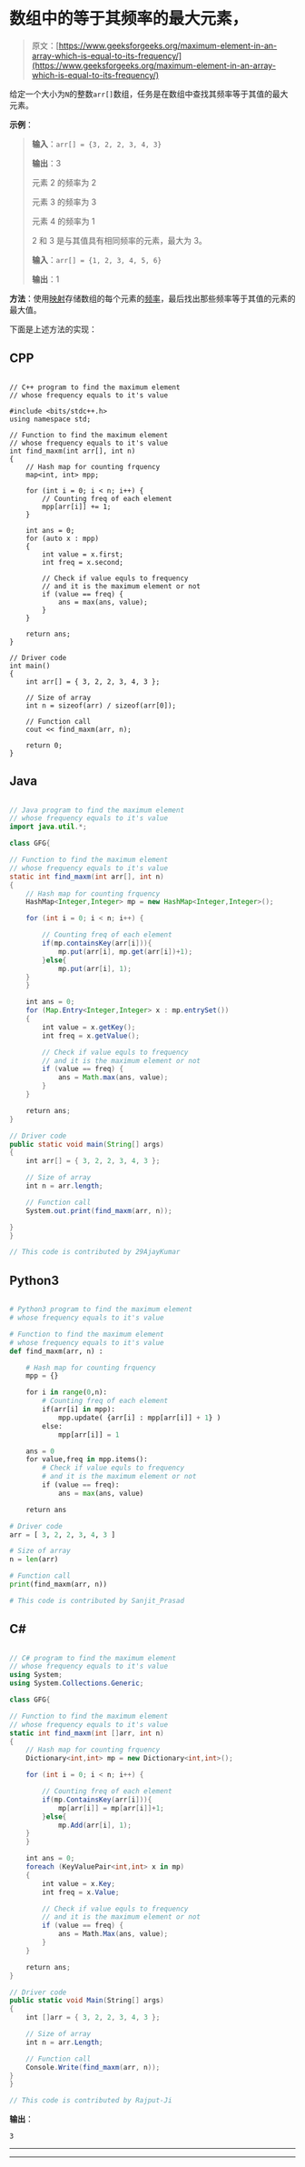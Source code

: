 # 数组中的等于其频率的最大元素，

> 原文：[https://www.geeksforgeeks.org/maximum-element-in-an-array-which-is-equal-to-its-frequency/](https://www.geeksforgeeks.org/maximum-element-in-an-array-which-is-equal-to-its-frequency/)

给定一个大小为`N`的整数`arr[]`数组，任务是在数组中查找其频率等于其值的最大元素。

**示例**：

> **输入**：`arr[] = {3, 2, 2, 3, 4, 3}`
>
> **输出**：3
>
> 元素 2 的频率为 2
>
> 元素 3 的频率为 3
>
> 元素 4 的频率为 1
>
> 2 和 3 是与其值具有相同频率的元素，最大为 3。
> 
> **输入**：`arr[] = {1, 2, 3, 4, 5, 6}`
>
> **输出**：1

**方法**：使用[映射](http://www.geeksforgeeks.org/map-associative-containers-the-c-standard-template-library-stl/)存储数组的每个元素的[频率](https://www.geeksforgeeks.org/counting-frequencies-of-array-elements/)，最后找出那些频率等于其值的元素的最大值。

下面是上述方法的实现：

## CPP

```

// C++ program to find the maximum element  
// whose frequency equals to it's value 

#include <bits/stdc++.h> 
using namespace std; 

// Function to find the maximum element  
// whose frequency equals to it's value 
int find_maxm(int arr[], int n) 
{ 
    // Hash map for counting frquency 
    map<int, int> mpp; 

    for (int i = 0; i < n; i++) { 
        // Counting freq of each element 
        mpp[arr[i]] += 1; 
    } 

    int ans = 0; 
    for (auto x : mpp) 
    { 
        int value = x.first; 
        int freq = x.second; 

        // Check if value equls to frequency 
        // and it is the maximum element or not 
        if (value == freq) { 
            ans = max(ans, value); 
        } 
    } 

    return ans; 
} 

// Driver code 
int main() 
{ 
    int arr[] = { 3, 2, 2, 3, 4, 3 }; 

    // Size of array 
    int n = sizeof(arr) / sizeof(arr[0]); 

    // Function call 
    cout << find_maxm(arr, n); 

    return 0; 
} 

```

## Java

```java

// Java program to find the maximum element  
// whose frequency equals to it's value 
import java.util.*; 

class GFG{ 

// Function to find the maximum element  
// whose frequency equals to it's value 
static int find_maxm(int arr[], int n) 
{ 
    // Hash map for counting frquency 
    HashMap<Integer,Integer> mp = new HashMap<Integer,Integer>(); 

    for (int i = 0; i < n; i++) { 

        // Counting freq of each element 
        if(mp.containsKey(arr[i])){ 
            mp.put(arr[i], mp.get(arr[i])+1); 
        }else{ 
            mp.put(arr[i], 1); 
    } 
    } 

    int ans = 0; 
    for (Map.Entry<Integer,Integer> x : mp.entrySet()) 
    { 
        int value = x.getKey(); 
        int freq = x.getValue(); 

        // Check if value equls to frequency 
        // and it is the maximum element or not 
        if (value == freq) { 
            ans = Math.max(ans, value); 
        } 
    } 

    return ans; 
} 

// Driver code 
public static void main(String[] args) 
{ 
    int arr[] = { 3, 2, 2, 3, 4, 3 }; 

    // Size of array 
    int n = arr.length; 

    // Function call 
    System.out.print(find_maxm(arr, n)); 

} 
} 

// This code is contributed by 29AjayKumar 

```

## Python3

```py

# Python3 program to find the maximum element  
# whose frequency equals to it's value  

# Function to find the maximum element  
# whose frequency equals to it's value  
def find_maxm(arr, n) : 

    # Hash map for counting frquency  
    mpp = {} 

    for i in range(0,n): 
        # Counting freq of each element  
        if(arr[i] in mpp): 
            mpp.update( {arr[i] : mpp[arr[i]] + 1} ) 
        else: 
            mpp[arr[i]] = 1

    ans = 0
    for value,freq in mpp.items(): 
        # Check if value equls to frequency  
        # and it is the maximum element or not  
        if (value == freq): 
            ans = max(ans, value) 

    return ans 

# Driver code  
arr = [ 3, 2, 2, 3, 4, 3 ] 

# Size of array  
n = len(arr) 

# Function call  
print(find_maxm(arr, n)) 

# This code is contributed by Sanjit_Prasad 

```

## C#

```cs

// C# program to find the maximum element  
// whose frequency equals to it's value 
using System; 
using System.Collections.Generic; 

class GFG{ 

// Function to find the maximum element  
// whose frequency equals to it's value 
static int find_maxm(int []arr, int n) 
{ 
    // Hash map for counting frquency 
    Dictionary<int,int> mp = new Dictionary<int,int>(); 

    for (int i = 0; i < n; i++) { 

        // Counting freq of each element 
        if(mp.ContainsKey(arr[i])){ 
            mp[arr[i]] = mp[arr[i]]+1; 
        }else{ 
            mp.Add(arr[i], 1); 
    } 
    } 

    int ans = 0; 
    foreach (KeyValuePair<int,int> x in mp) 
    { 
        int value = x.Key; 
        int freq = x.Value; 

        // Check if value equls to frequency 
        // and it is the maximum element or not 
        if (value == freq) { 
            ans = Math.Max(ans, value); 
        } 
    } 

    return ans; 
} 

// Driver code 
public static void Main(String[] args) 
{ 
    int []arr = { 3, 2, 2, 3, 4, 3 }; 

    // Size of array 
    int n = arr.Length; 

    // Function call 
    Console.Write(find_maxm(arr, n)); 
} 
} 

// This code is contributed by Rajput-Ji 

```

**输出**：

```
3

```



* * *

* * *




